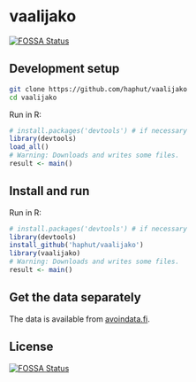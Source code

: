 # vaalijako
[![FOSSA Status](https://app.fossa.io/api/projects/git%2Bgithub.com%2Fhaphut%2Fvaalijako.svg?type=shield)](https://app.fossa.io/projects/git%2Bgithub.com%2Fhaphut%2Fvaalijako?ref=badge_shield)


## Development setup

```sh
git clone https://github.com/haphut/vaalijako
cd vaalijako
```

Run in R:
```R
# install.packages('devtools') # if necessary
library(devtools)
load_all()
# Warning: Downloads and writes some files.
result <- main()
```

## Install and run

Run in R:
```R
# install.packages('devtools') # if necessary
library(devtools)
install_github('haphut/vaalijako')
library(vaalijako)
# Warning: Downloads and writes some files.
result <- main()
```

## Get the data separately

The data is available from [avoindata.fi](https://www.avoindata.fi/data/fi/dataset/rakennusten-aanestysalueet).


## License
[![FOSSA Status](https://app.fossa.io/api/projects/git%2Bgithub.com%2Fhaphut%2Fvaalijako.svg?type=large)](https://app.fossa.io/projects/git%2Bgithub.com%2Fhaphut%2Fvaalijako?ref=badge_large)